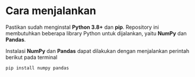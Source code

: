 # Cara menjalankan 

Pastikan sudah menginstal **Python 3.8+** dan **pip**.
Repository ini membutuhkan beberapa library Python untuk dijalankan, yaitu **NumPy** dan **Pandas**.  

Instalasi **NumPy** dan **Pandas** dapat dilakukan dengan menjalankan perintah berikut pada terminal

```bash
pip install numpy pandas
